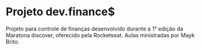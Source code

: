 # Projeto dev.finance$

Projeto para controle de finanças desenvolvido durante a 1° edição da Maratona discover, oferecido pela Rocketseat. Aulas ministradas por Mayk Brito.